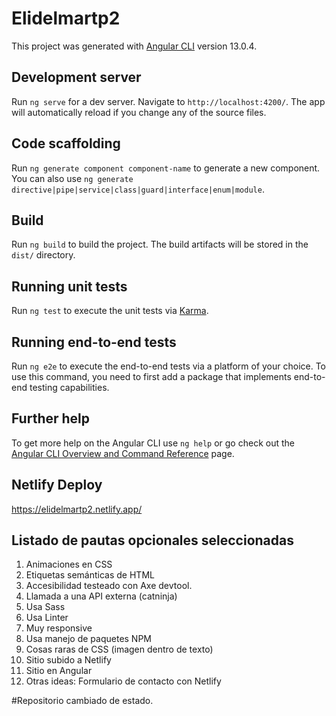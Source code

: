 # Elidelmartp2

This project was generated with [Angular CLI](https://github.com/angular/angular-cli) version 13.0.4.

## Development server

Run `ng serve` for a dev server. Navigate to `http://localhost:4200/`. The app will automatically reload if you change any of the source files.

## Code scaffolding

Run `ng generate component component-name` to generate a new component. You can also use `ng generate directive|pipe|service|class|guard|interface|enum|module`.

## Build

Run `ng build` to build the project. The build artifacts will be stored in the `dist/` directory.

## Running unit tests

Run `ng test` to execute the unit tests via [Karma](https://karma-runner.github.io).

## Running end-to-end tests

Run `ng e2e` to execute the end-to-end tests via a platform of your choice. To use this command, you need to first add a package that implements end-to-end testing capabilities.

## Further help

To get more help on the Angular CLI use `ng help` or go check out the [Angular CLI Overview and Command Reference](https://angular.io/cli) page.

## Netlify Deploy

https://elidelmartp2.netlify.app/

## Listado de pautas opcionales seleccionadas

1. Animaciones en CSS
2. Etiquetas semánticas de HTML
3. Accesibilidad testeado con Axe devtool.
4. Llamada a una API externa (catninja)
5. Usa Sass
6. Usa Linter
7. Muy responsive
8. Usa manejo de paquetes NPM
9. Cosas raras de CSS (imagen dentro de texto)
10. Sitio subido a Netlify
11. Sitio en Angular
12. Otras ideas: Formulario de contacto con Netlify

#Repositorio cambiado de estado.
